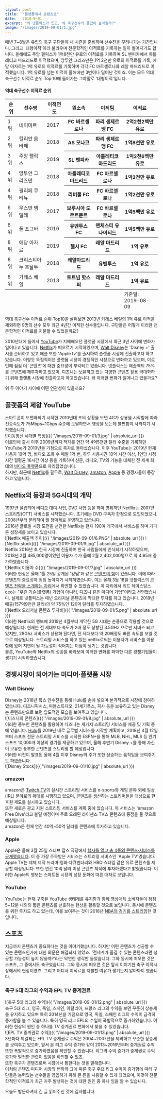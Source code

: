 ```yaml
---
layout: post
title:  "플랫폼에서 콘텐츠로"
date:   2019-9-01
excerpt: "왜 넷플릭스가 뜨고, 왜 축구선수의 몸값이 높아질까?"
image: "/images/2019-09-01/1.jpg"
---
```


매년 7~8월은 유럽의 축구 구단들이 새 시즌을 준비하며 선수진을 꾸려나가는 기간입니다.
그리고 '대형이적'이라 불리우며 천문학적인 이적료를 기록하는 일이 벌어지기도 합니다.
올해에도 주앙 펠릭스가 1억8천만 유로의 이적료를 기록하며 SL 벤피카에서 아틀레티코 마드리드로 이적했으며, 앙투안 그리즈만은 1억 2천만 유로의 이적료를 기록, 에당 아자르는 1억 유로의 이적료를 기록하며 각각 FC 바르셀로나와 레알 마드리드로 이적했습니다. 1억 유로를 넘는 이적이 올해에만 3번이나 일어난 것이죠. 이는 모두 역대 축구선수 이적료 순위 Top 10에 들어가는 그야말로 '대형이적'입니다.<br>
#### 역대 축구선수 이적료 순위
<table>
			<thead>
				<tr>
					<th>순위</th>
					<th>선수명</th>
					<th>이적연도</th>
                    <th>원소속</th>
                    <th>이적팀</th>
                    <th>이적료</th>
				</tr>
			</thead>
			<tbody>
				<tr>
					<td>1위</td>
					<td>네이마르</td>
					<td>2017</td>
                    <th>FC 바르셀로나</th>
                    <th>파리 생제르맹 FC</th>
                    <th>2억2천2백만 유로</th>
				</tr>
				<tr>
					<td>2위</td>
					<td>킬리안 음바페</td>
					<td>2018</td>
                    <th>AS 모나코</th>
                    <th>파리 생제르맹 FC</th>
                    <th>1억8천만 유로</th>
				</tr>
				<tr>
					<td>3위</td>
					<td>주앙 펠릭스</td>
					<td>2019</td>
                    <th>SL 벤피카</th>
                    <th>아틀레티코 마드리드</th>
                    <th>1억2천6백만 유로</th>
				</tr>
				<tr>
					<td>4위</td>
					<td>앙투안 그리즈만</td>
					<td>2018</td>
                    <th>아틀레티코 마드리드</th>
                    <th>FC 바르셀로나</th>
                    <th>1억2천만 유로</th>
				</tr>
				<tr>
					<td>4위</td>
					<td>필리페 쿠티뉴</td>
					<td>2018</td>
                    <th>리버풀 FC</th>
                    <th>FC 바르셀로나</th>
                    <th>1억2천만 유로</th>
				</tr>
                <tr>
					<td>6위</td>
					<td>우스만 뎀벨레</td>
					<td>2017</td>
                    <th>보루시아 도르트문트</th>
                    <th>FC 바르셀로나</th>
                    <th>1억5백만 유로</th>
				</tr>
                <tr>
					<td>6위</td>
					<td>폴 포그바</td>
					<td>2016</td>
                    <th>유벤투스 FC</th>
                    <th>맨체스터 유나이티드</th>
                    <th>1억5백만 유로</th>
				</tr>
                <tr>
					<td>8위</td>
					<td>에당 아자르</td>
					<td>2019</td>
                    <th>첼시 FC</th>
                    <th>레알 마드리드</th>
                    <th>1억 유로</th>
				</tr>
                <tr>
					<td>8위</td>
					<td>크리스티아누 호날두</td>
					<td>2018</td>
                    <th>레알마드리드</th>
                    <th>유벤투스</th>
                    <th>1억 유로</th>
				</tr>
                <tr>
					<td>8위</td>
					<td>가레스 베일</td>
					<td>2013</td>
                    <th>토트넘 핫스퍼</th>
                    <th>레알 마드리드</th>
                    <th>1억 유로</th>
				</tr>
			</tbody>
			<tfoot>
				<tr>
					<td colspan="5"></td>
					<td>기준일: 2019-08-09</td>
				</tr>
			</tfoot>
		</table>


역대 축구선수 이적료 순위 Top10을 살펴보면 2013년 카레스 베일의 1억 유로 이적을 제외하면 9명의 선수 모두 최근 4년간 이적한 선수들입니다. 구단들은 어떻게 이러한 천문학적인 이적료를 지불할 수 있었을까요?<br>

2010년대에 들어서 [YouTube](https://www.youtube.com/)가 지배해오던 플랫폼 시장에서 최근 3년 사이에 변화가 일어나고 있습니다. [Netflix](https://www.netflix.com/browse)가 떠오르기 시작하였으며, [Walt Disney](http://www.disney.co.kr/home/index.jsp)는 'Disney +' 출시를 준비하고 있고 애플 또한 'Apple tv'를 출시하여 플랫폼 시장에 진출하고자 하고 있습니다. 이렇듯 독점적이던 플랫폼 시장이 경쟁적인 시장으로 변화하고 있으며, 이로 인해 점점 더 '콘텐츠'에 대한 중요성이 부각되고 있습니다. 넷플릭스는 매출액의 75%를 콘텐츠에 재투자하고 있으며, 디즈니는 보유하고 있는 다양한 콘텐츠 활용 극대화하기 위해 플랫폼 시장에 진출하고자 하고있습니다. 왜 이러한 변화가 일어나고 있을까요?

위 두 이야기 사이에 어떤 연관성이 있을까요?  

## 플랫폼의 제왕 YouTube
스마트폰이 보편화되기 시작한 2010년대 초의 상황을 보면 4G가 상용을 시작함에 따라 전송속도가 75Mbps~1Gbps 수준에 도달하면서 영상을 보는데 불편함이 사라지기 시작했습니다. <br>
![이동통신 세대별 특징]({{ "/images/2019-09-01/3.jpg" | absolute_url }})  
이로인해 출시 이후 2009년까지 적자를 연간 약 4억5천만 달러 수준을 기록하던 YouTube가 2010년을 기점으로 흑자로 돌아섰습니다. 이후 YouTube는 2019년 현재 사용자 19억 명, 비디오 조회 수 매일 1억 번, 하루 사용시간 10억 시간 이상, 1인당 시청시간 월평균 16시간 이상 등을 기록하며 신문, 라디오, TV의 기능을 대체한 전 세계 최대의 [비디오 플랫폼](https://news.naver.com/main/read.nhn?mode=LSD&mid=sec&sid1=105&oid=028&aid=0002421754)으로 자리잡았습니다.  
하지만, 최근에 [Netflix](https://www.netflix.com/browse)를 필두로, [Walt Disney](http://www.disney.co.kr/home/index.jsp), [amazon](https://www.amazon.com/), [Apple](https://www.apple.com/) 등 경쟁자들이 등장하고 있습니다.

## Netflix의 등장과 5G시대의 개막
1997년 설립되어 비디오 대여 사업, DVD 사업 등을 하며 영위하던 Netflix는 2007년  스트리밍(OTT) 서비스를 시작했습니다. 초기에는 DVD 구독자 한정으로 도입되었으나, 2008년부터 분리하여 월 정액제로 운영하고 있습니다.  
2016년 글로벌 시장 도전을 선언한 Netflix는 현재 190여 개국에서 서비스를 하며 가파른 성장세를 보이고 있습니다.  
![Netflix 매출액 추이]({{ "/images/2019-09-01/6.PNG" | absolute_url }}) ![Netflix stock]({{ "/images/2019-09-01/9.jpg" | absolute_url }})  
Netfilx 2016년 초 한국 시장에 진출하며 한국 사람들에게 인식되기 시작하였으며, 2018년 2월 485,000명이었던 이용자 수가 올해 2월 2,402,000명으로 약 4.95배 증가하였습니다.  
![Netflix 이용자 수]({{ "/images/2019-09-01/7.jpg" | absolute_url }})  
이러한 현상은 올해 1월 25일 공개된 '킹덤'과 같은 [콘텐츠의 힘](https://news.naver.com/main/read.nhn?mode=LSD&mid=sec&sid1=105&oid=469&aid=0000375965)이 컸습니다. 이에 따라 콘텐츠의 중요성이 점점 높아지기 시작하였습니다. 이는 올해 3월 18일 넷플릭스의 [콘텐츠 전략을 소개하는 자리](https://news.naver.com/main/read.nhn?mode=LSD&mid=sec&sid1=101&oid=025&aid=0002892720)에서 확인할 수 있었습니다. 이 자리에서 리드 헤이스팅스 ceo는 "우린 기술(플랫폼) 기업이 아니라, 디즈니 같은 미디어 기업"이라고 선언했습니다. 실제로 넷플릭스는 매년 오리지널 콘텐츠에 막대한 투자를 하고 있습니다.  2018년 매출(157억9천만 달러)의 약 75%인 120억 달러를 투자하였습니다.  
![Netflix 오리저널 콘텐츠 투자비]({{ "/images/2019-09-01/5.png" | absolute_url }})  
이러한 Netflix의 행보에 2019년 4월부터 개막한 5G 시대는 순풍으로 작용할 것으로 예상됩니다. 현재는 전 세대보다 속도가 2배 정도 상향된 3.5GHz 으로만 서비스 되고 있지만, 28Ghz 서비스가 상용화 된다면, 전 세대보다 약 20배정도 빠른 속도를 보일 것으로 예상됩니다. 스트리밍 서비스를 하고 있는 netflix로써는 이용자가 서비스를 이용함에 있어 지연이 될 가능성이 적어지는 이점이 생기는 것입니다.  
물론, YouTube와 Netflix의 성공을 바라보며 이러한 변화를 파악한 다른 경쟁기업들이 생기기 시작하였습니다.  

## 경쟁시장이 되어가는 미디어‧플랫폼 시장  
### Walt Disney  
Disney는 2018년 폭스 인수전을 통해 Hulu를 손에 넣으며 본격적으로 시장에 참여하였습니다. 디즈니픽처스, 마블스튜디오, 21세기폭스, 픽사 등을 보유하고 있는 Disney는 콘텐츠만으로 보면 압도적인 모습을 보여주고 있습니다.  
![디즈니의 콘텐츠]({{ "/images/2019-09-01/8.jpg" | absolute_url }})  
이러한 풍부한 콘텐츠를 활용하여 디즈니는 세가지 스트리밍 서비스를 제공 및 기획 중에 있습니다. [Hulu](https://www.hulu.com/)를 2019년 내로 글로벌 서비스를 시작할 계획이고, 2018년 4월 12일부터 스포츠 전문 스트리밍 서비스를 시작한 ESPN+을 통해 MLB, NHL, MLS 등 인기 스포츠 10,000개 이상의 경기를 제공하고 있으며, 올해 후반기 Disney +를 통해 자신이 보유한 풍부한 콘텐츠를 스트리밍 할 예정입니다.  
이러한 비전이 발표된 올해 4월 이후 Disney의 주가 또한 상승하는 움직임을 보여주기도 하였습니다.  
![Disney Stock]({{ "/images/2019-09-01/10.jpg" | absolute_url }})  

### amazon  
amazon은 [Twitch TV](https://www.twitch.tv/)의 실시간 스트리밍 서비스를 e-sports와 게임 분야 외에 일상(IRL) 분야로의 확대를 시행하고 있으며, 콘텐츠를 생산하는 스트리머들을 대상으로 한 후원 제도를 실시하고 있습니다.  
또한 새로운 광고 지원 스트리밍 서비스를 계획 중에 있습니다. 이 서비스는 'amazon Free Dive'라고 불릴 예정이며 주로 오래된 라이센스 TV쇼 콘텐츠에 중점을 둘 것으로 예상됩니다.  
amazon은 현재 연간 40억~50억 달러를 콘텐츠에 투자하고 있습니다.

### Apple
Apple은 올해 3월 25일 스티브 잡스 극장에서 [행사를 열고 총 4종의 콘텐츠·서비스를 공개했습니다](https://news.naver.com/main/read.nhn?mode=LSD&mid=sec&sid1=105&oid=023&aid=0003435450). 이 중 가장 주목받은 서비스는 스트리밍 서비스인 'Apple TV'였습니다. Apple TV는 제체 제작 드라마·영화·다큐멘터리와 HBO·쇼타임 같은 유료 콘텐츠를 제공할 예정입니다. 또한 연간 10억 달러 이상 콘텐츠 제작에 투자하겠다고 밝혔습니다. 이러한 Apple의 행보는 스마트폰 시장의 성장 둔화에 따른 대처로 보입니다.

### YouTube
YouTube는 현재 구축된 YouTube 생태계를 유지함과 함께 영상매체 소비자들이 점점 5~12분 내외의 짧은 콘텐츠를 선호하는 현상을 활용할 것으로 보입니다. 동시에 콘텐츠를 위한 투자도 하고 있는데, 이를 보여주는 것이 2018년 [NBA의 경기를 스트리밍](http://news.chosun.com/site/data/html_dir/2018/06/20/2018062004088.html)한 것입니다.

## 스포츠
지금까지 콘텐츠가 중요하다는 것을 이야기했습니다. 하지만 어떤 콘텐츠가 성공할 수 있는 콘텐츠인가에 대한 의문은 해결되지 않았죠. '전세계가 즐길 수 있는 콘텐츠라면 성공할 가능성이 높지 않을까?'라는 막연한 생각만 들었습니다. 그와 동시에 떠오른 것은 스포츠, 그 중에서도 축구였습니다. 그와 동시에 떠오른 것은 앞서 이야기한 축구 이적시장에서의 현상이였죠. 그리고 어디서 이적료를 지불할 여유가 생기는지 알아봐야 했습니다.  

### 축구 5대 리그의 수익과 EPL TV 중계권료  
![축구 5대 리그의 수익]({{ "/images/2019-09-01/12.png" | absolute_url }})  
축구 5대 리그, 영국, 독일, 스페인, 이탈리아, 프랑스 리그의 수익을 보면 꾸준히 
상승세를 유지하고 있으며 특히 2014년을 기점으로 영국, 독일, 스페인 리그의 수익이 급격히 증가함을 볼 수 있습니다. 특히 영국 리그 EPL의 수입이 폭발적으로 증가하였습니다. 이러한 현상의 원인 중 하나를 TV 중계권료 변화에서 찾을 수 있었습니다.  
![EPL TV 중계권료 수익]({{ "/images/2019-09-01/13.png" | absolute_url }})  
3년마다 체결되는 EPL TV 중계권료 수익은 2004~2007년을 제외하고 꾸준한 상승세를 보여주고 있으며, 앞서 본 리그 수익 증가와 같이 2013~2016년부터 중계권료 수익 또한 폭발적으로 증가하였음을 확인할 수 있습니다. 리그의 수익 증가가 중계권료 수익 증가와 밀접한 관련이 있음을 확인할 수 있죠.  
또한 축구가 콘텐츠로써 시장에서 통한다는 것을 말해줍니다.  
이처럼 콘텐츠‧미디어 시장의 변화와 그에 따른 축구 주요 리그 수익이 증가함에 따라 구단들은 능력있는 선수들을 영입하기 위해 큰 돈을 사용할 수 있게 되었으며, 이것이 천문학적인 이적료가 최근 자주 발생하는 것에 대한 원인 중 하나 임을 알 수 있습니다.  

오늘도 방문하셔서 긴 글 읽어주신 것에 감사합니다.